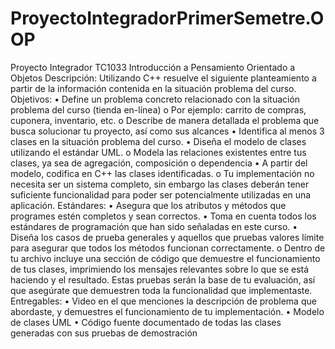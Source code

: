 # ProyectoIntegradorPrimerSemetre.OOP

Proyecto Integrador
TC1033 Introducción a Pensamiento Orientado a Objetos
Descripción:
Utilizando C++ resuelve el siguiente planteamiento a partir de la información contenida en la
situación problema del curso.
Objetivos:
• Define un problema concreto relacionado con la situación problema del curso (tienda en-línea)
o Por ejemplo: carrito de compras, cuponera, inventario, etc.
o Describe de manera detallada el problema que busca solucionar tu proyecto, así como sus
alcances
• Identifica al menos 3 clases en la situación problema del curso.
• Diseña el modelo de clases utilizando el estándar UML.
o Modela las relaciones existentes entre tus clases, ya sea de agregación, composición o
dependencia
• A partir del modelo, codifica en C++ las clases identificadas.
o Tu implementación no necesita ser un sistema completo, sin embargo las clases deberán
tener suficiente funcionalidad para poder ser potencialmente utilizadas en una aplicación.
Estándares:
• Asegura que los atributos y métodos que programes estén completos y sean correctos.
• Toma en cuenta todos los estándares de programación que han sido señaladas en este curso.
• Diseña los casos de prueba generales y aquellos que pruebas valores límite para asegurar que
todos los métodos funcionan correctamente.
o Dentro de tu archivo incluye una sección de código que demuestre el funcionamiento de
tus clases, imprimiendo los mensajes relevantes sobre lo que se está haciendo y el
resultado. Estas pruebas serán la base de tu evaluación, así que asegúrate que demuestren
toda la funcionalidad que implementaste.
Entregables:
• Video en el que menciones la descripción de problema que abordaste, y demuestres el
funcionamiento de tu implementación.
• Modelo de clases UML
• Código fuente documentado de todas las clases generadas con sus pruebas de demostración
